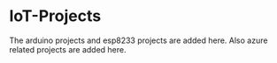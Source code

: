 # IoT-Projects

The arduino projects and esp8233 projects are added here.
Also azure related projects are added here.
